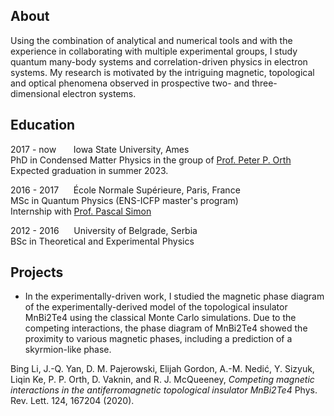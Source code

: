 ## About

Using the combination of analytical and numerical tools and with the experience in collaborating with multiple experimental groups, I study quantum many-body systems and correlation-driven physics in electron systems. My research is motivated by the intriguing magnetic, topological and optical phenomena observed in prospective two- and three-dimensional electron systems.

## Education

2017 - now &nbsp;&nbsp;&nbsp;&nbsp;&nbsp;&nbsp;Iowa State University, Ames <br/>
PhD in Condensed Matter Physics in the group of <a href="https://faculty.sites.iastate.edu/porth/">Prof. Peter P. Orth</a> <br/>
Expected graduation in summer 2023.

2016 - 2017&nbsp;&nbsp;&nbsp;&nbsp;&nbsp;&nbsp;École Normale Supérieure, Paris, France <br/>
MSc in Quantum Physics (ENS-ICFP master's program) <br/>
Internship with <a href="https://sites.google.com/site/pascalsimonphysics/">Prof. Pascal Simon</a> <br/>

2012 - 2016&nbsp;&nbsp;&nbsp;&nbsp;&nbsp;&nbsp;University of Belgrade, Serbia <br/>
BSc in Theoretical and Experimental Physics

## Projects

* In the experimentally-driven work, I studied the magnetic phase diagram of the experimentally-derived model of the topological insulator MnBi2Te4 using the classical Monte Carlo simulations. Due to the competing interactions, the phase diagram of MnBi2Te4 showed the proximity to various magnetic phases, including a prediction of a skyrmion-like phase. 

Bing Li, J.-Q. Yan, D. M. Pajerowski, Elijah Gordon, A.-M. Nedić, Y. Sizyuk, Liqin Ke, P. P. Orth, D. Vaknin, and R. J. McQueeney, <em>Competing magnetic interactions in the antiferromagnetic topological insulator MnBi2Te4</em> Phys. Rev. Lett. 124, 167204 (2020).

